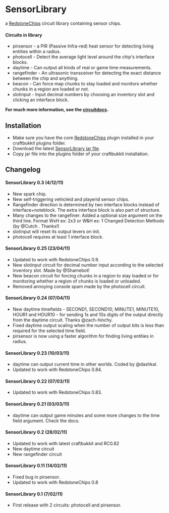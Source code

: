 SensorLibrary
=============

a [RedstoneChips](http://eisental.github.com/RedstoneChips) circuit library containing sensor chips.

#### Circuits in library
- pirsensor - a PIR (Passive Infra-red) heat sensor for detecting living entities within a radius.
- photocell - Detect the average light level around the chip's interface blocks.
- daytime - Can output all kinds of real or game time measurements.
- rangefinder - An ultrasonic transceiver for detecting the exact distance between the chip and anything.
- beacon - Can force map chunks to stay loaded and monitors whether chunks in a region are loaded or not. 
- slotinput - Input decimal numbers by choosing an inventory slot and clicking an interface block.

__For much more information, see the [circuitdocs](http://eisental.github.com/RedstoneChips/circuitdocs).__

Installation
-------------
* Make sure you have the core [RedstoneChips](http://eisental.github.com/RedstoneChips) plugin installed in your craftbukkit plugins folder.
* Download the latest [SensorLibrary jar file](https://github.com/downloads/eisental/SensorLibrary/SensorLibrary-beta.jar).
* Copy jar file into the plugins folder of your craftbukkit installation.

Changelog
---------
#### SensorLibrary 0.3 (4/12/11)
- New spark chip. 
- New self-triggering vehicleid and playerid sensor chips.
- Rangefinder direction is determined by two interface blocks instead of interface+noteblock. The extra interface block is also part of structure.
- Many changes to the rangefiner: Added a optional size argument on the third line. Format WxH ex: 2x3 or W&H ex: 1 Changed Detection Methods (by @Cutch . Thanks!)
- slotinput will reset its output levers on init.
- photocell requires at least 1 interface block.

#### SensorLibrary 0.25 (23/04/11)
- Updated to work with RedstoneChips 0.9.
- New slotinput circuit for decimal number input according to the selected inventory slot. Made by @Shamebot!
- New beacon circuit for forcing chunks in a region to stay loaded or for monitoring whether a region of chunks is loaded or unloaded.
- Removed annoying console spam made by the photocell circuit. 

#### SensorLibrary 0.24 (07/04/11)
- New daytime timefields - SECOND1, SECOND10, MINUTE1, MINUTE10, HOUR1 and HOUR10 - for sending 1s and 10s digits of the output directly from the daytime circuit. Thanks @zach-hinchy.
- Fixed daytime output scaling when the number of output bits is less than required for the selected time field.
- pirsensor is now using a faster algorithm for finding living entities in radius.

#### SensorLibrary 0.23 (10/03/11)
- daytime can output current time in other worlds. Coded by @dashkal.
- Updated to work with RedstoneChips 0.84.

#### SensorLibrary 0.22 (07/03/11)
- Updated to work with RedstoneChips 0.83.

#### SensorLibrary 0.21 (03/03/11)
- daytime can output game minutes and some more changes to the time field argument. Check the docs.

#### SensorLibrary 0.2 (28/02/11)
- Updated to work with latest craftbukkit and RC0.82
- New daytime circuit
- New rangefinder circuit

#### SensorLibrary 0.11 (14/02/11)
- Fixed bug in pirsensor.
- Updated to work with RedstoneChips 0.8

#### SensorLibrary 0.1 (7/02/11)
- First release with 2 circuits: photocell and pirsensor.
